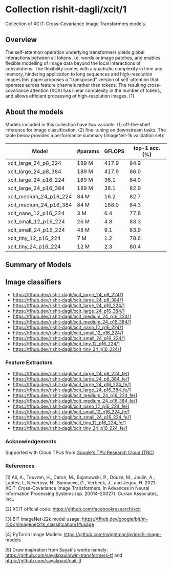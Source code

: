 # Collection rishit-dagli/xcit/1
Collection of XCiT: Cross-Covariance Image Transformers models.

<!-- task: image-classification -->
<!-- network-architecture: xcit -->
<!-- dataset: imagenet -->

## Overview

The self-attention operation underlying transformers yields global interactions between all tokens ,i.e. words or image patches, and enables flexible modelling of image data beyond the local interactions of convolutions. The flexibility comes with a quadratic complexity in time and memory, hindering application to long sequences and high-resolution images this paper proposes a "transposed" version of self-attention that operates across feature channels rather than tokens. The resulting cross-covariance attention (XCA) has linear complexity in the number of tokens, and allows efficient processing of high-resolution images. [1]

## About the models

Models included in this collection have two variants: (1) off-the-shelf inference for image classification, (2) fine-tuning on downstream tasks. The table below provides a performance summary (ImageNet-1k validation set):

| Model | #params | GFLOPS | top-1 acc. (%) |
| --- | --- | --- | --- |
| xcit_large_24_p8_224 | 189 M | 417.9 | 84.9 |
| xcit_large_24_p8_384 | 189 M | 417.9 | 86.0 |
| xcit_large_24_p16_224 | 189 M | 36.1 | 84.9 |
| xcit_large_24_p16_384 | 189 M | 36.1 | 82.9 |
| xcit_medium_24_p16_224 | 84 M | 16.2 | 82.7 |
| xcit_medium_24_p16_384 | 84 M | 188.0 | 84.3 |
| xcit_nano_12_p16_224 | 3 M | 6.4 | 77.8 |
| xcit_small_12_p16_224 | 26 M | 4.8 | 83.3 |
| xcit_small_24_p16_224 | 48 M | 9.1 | 83.9 |
| xcit_tiny_12_p16_224 | 7 M | 1.2 | 78.6 |
| xcit_tiny_24_p16_224 | 12 M | 2.3 | 80.4 |

## Summary of Models

## Image classifiers

- https://tfhub.dev/rishit-dagli/xcit_large_24_p8_224/1
- https://tfhub.dev/rishit-dagli/xcit_large_24_p8_384/1
- https://tfhub.dev/rishit-dagli/xcit_large_24_p16_224/1
- https://tfhub.dev/rishit-dagli/xcit_large_24_p16_384/1
- https://tfhub.dev/rishit-dagli/xcit_medium_24_p16_224/1
- https://tfhub.dev/rishit-dagli/xcit_medium_24_p16_384/1
- https://tfhub.dev/rishit-dagli/xcit_nano_12_p16_224/1
- https://tfhub.dev/rishit-dagli/xcit_small_12_p16_224/1
- https://tfhub.dev/rishit-dagli/xcit_small_24_p16_224/1
- https://tfhub.dev/rishit-dagli/xcit_tiny_12_p16_224/1
- https://tfhub.dev/rishit-dagli/xcit_tiny_24_p16_224/1

### Feature Extractors

- https://tfhub.dev/rishit-dagli/xcit_large_24_p8_224_fe/1
- https://tfhub.dev/rishit-dagli/xcit_large_24_p8_384_fe/1
- https://tfhub.dev/rishit-dagli/xcit_large_24_p16_224_fe/1
- https://tfhub.dev/rishit-dagli/xcit_large_24_p16_384_fe/1
- https://tfhub.dev/rishit-dagli/xcit_medium_24_p16_224_fe/1
- https://tfhub.dev/rishit-dagli/xcit_medium_24_p16_384_fe/1
- https://tfhub.dev/rishit-dagli/xcit_nano_12_p16_224_fe/1
- https://tfhub.dev/rishit-dagli/xcit_small_12_p16_224_fe/1
- https://tfhub.dev/rishit-dagli/xcit_small_24_p16_224_fe/1
- https://tfhub.dev/rishit-dagli/xcit_tiny_12_p16_224_fe/1
- https://tfhub.dev/rishit-dagli/xcit_tiny_24_p16_224_fe/1

### Acknowledgements

Supported with Cloud TPUs from [Google's TPU Research Cloud (TRC)](https://sites.research.google/trc)

### References

[1] Ali, A., Touvron, H., Caron, M., Bojanowski, P., Douze, M., Joulin, A., Laptev, I., Neverova, N., Synnaeve, G., Verbeek, J., and Jegou, H. 2021. XCiT: Cross-Covariance Image Transformers. In Advances in Neural Information Processing Systems (pp. 20014–20027). Curran Associates, Inc..

[2] XCiT official code: https://github.com/facebookresearch/xcit

[3] BiT ImageNet-22k model usage: https://tfhub.dev/google/bit/m-r50x1/imagenet21k_classification/1#usage

[4] PyTorch Image Models: https://github.com/rwightman/pytorch-image-models

[5] Draw inspiration from Sayak's works namely: https://github.com/sayakpaul/swin-transformers-tf and https://github.com/sayakpaul/cait-tf